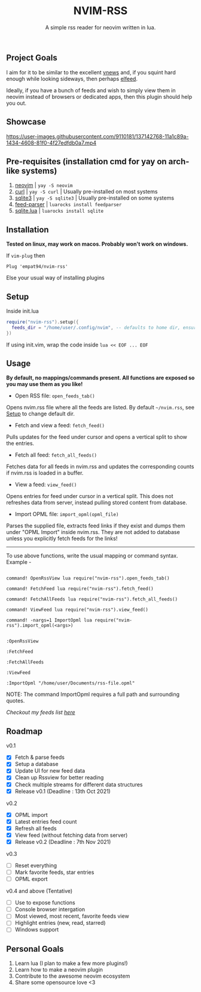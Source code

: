 <br />
<h1 align="center">NVIM-RSS</h1>
<p align="center">A simple rss reader for neovim written in lua.</p>
<br />

## Project Goals

I aim for it to be similar to the excellent [vnews](https://github.com/danchoi/vnews) and, if you squint hard enough while looking sideways, then perhaps [elfeed](https://github.com/skeeto/elfeed).

Ideally, if you have a bunch of feeds and wish to simply view them in neovim instead of browsers or dedicated apps, then this plugin should help you out.

## Showcase

https://user-images.githubusercontent.com/9110181/137142768-11a1c89a-1434-4608-81f0-4f27edfdb0a7.mp4

## Pre-requisites (installation cmd for yay on arch-like systems)

1. [neovim](https://neovim.io/) | `yay -S neovim`
2. [curl](https://curl.se/) | `yay -S curl` | Usually pre-installed on most systems
3. [sqlite3](https://sqlite.org/index.html) | `yay -S sqlite3` | Usually pre-installed on some systems
4. [feed-parser](https://github.com/slact/lua-feedparser) | `luarocks install feedparser`
5. [sqlite.lua](https://github.com/tami5/sqlite.lua) | `luarocks install sqlite`

## Installation

__Tested on linux, may work on macos. Probably won't work on windows.__

If `vim-plug` then

```vim
Plug 'empat94/nvim-rss'
```

Else your usual way of installing plugins

## Setup

Inside init.lua

```lua
require("nvim-rss").setup({
  feeds_dir = "/home/user/.config/nvim", -- defaults to home dir, ensure has write permissions
})
```

If using init.vim, wrap the code inside `lua << EOF ... EOF`

## Usage

__By default, no mappings/commands present. All functions are exposed so you may use them as you like!__

* Open RSS file: `open_feeds_tab()`

Opens nvim.rss file where all the feeds are listed. By default `~/nvim.rss`, see [Setup](#Setup) to change default dir.

* Fetch and view a feed: `fetch_feed()`

Pulls updates for the feed under cursor and opens a vertical split to show the entries.

* Fetch all feed: `fetch_all_feeds()`

Fetches data for all feeds in nvim.rss and updates the corresponding counts if nvim.rss is loaded in a buffer.

* View a feed: `view_feed()`

Opens entries for feed under cursor in a vertical split. This does not refreshes data from server, instead pulling stored content from database.

* Import OPML file: `import_opml(opml_file)`

Parses the supplied file, extracts feed links if they exist and dumps them under "OPML Import" inside nvim.rss. They are not added to database unless you explicitly fetch feeds for the links!

---

To use above functions, write the usual mapping or command syntax. Example -

```vim

command! OpenRssView lua require("nvim-rss").open_feeds_tab()

command! FetchFeed lua require("nvim-rss").fetch_feed()

command! FetchAllFeeds lua require("nvim-rss").fetch_all_feeds()

command! ViewFeed lua require("nvim-rss").view_feed()

command! -nargs=1 ImportOpml lua require("nvim-rss").import_opml(<args>)

```

```vim

:OpenRssView

:FetchFeed

:FetchAllFeeds

:ViewFeed

:ImportOpml "/home/user/Documents/rss-file.opml"

```

NOTE: The command ImportOpml requires a full path and surrounding quotes.

_Checkout my feeds list [here](https://github.com/EMPAT94/dotfiles/blob/main/nvim/.config/nvim/nvim.rss)_

## Roadmap

v0.1

- [X] Fetch & parse feeds
- [X] Setup a database
- [X] Update UI for new feed data
- [X] Clean up Rssview for better reading
- [X] Check multiple streams for different data structures
- [X] Release v0.1 (Deadline : 13th Oct 2021)

v0.2

- [X] OPML import
- [X] Latest entries feed count
- [X] Refresh all feeds
- [X] View feed (without fetching data from server)
- [X] Release v0.2 (Deadline : 7th Nov 2021)

v0.3

- [ ] Reset everything
- [ ] Mark favorite feeds, star entries
- [ ] OPML export

v0.4 and above (Tentative)

- [ ] Use <Plug> to expose functions
- [ ] Console browser intergation
- [ ] Most viewed, most recent, favorite feeds view
- [ ] Highlight entries (new, read, starred)
- [ ] Windows support

## Personal Goals

1. Learn lua (I plan to make a few more plugins!)
2. Learn how to make a neovim plugin
3. Contribute to the awesome neovim ecosystem
4. Share some opensource love <3
